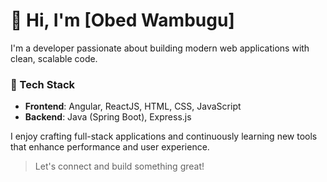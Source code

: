 # 👋 Hi, I'm [Obed Wambugu]

I'm a developer passionate about building modern web applications with clean, scalable code.

### 💼 Tech Stack
- **Frontend**: Angular, ReactJS, HTML, CSS, JavaScript  
- **Backend**: Java (Spring Boot), Express.js  

I enjoy crafting full-stack applications and continuously learning new tools that enhance performance and user experience.

> Let's connect and build something great!
